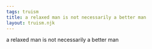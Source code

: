 ```yaml
---
tags: truism
title: a relaxed man is not necessarily a better man
layout: truism.njk
---
```


a relaxed man is not necessarily a better man
